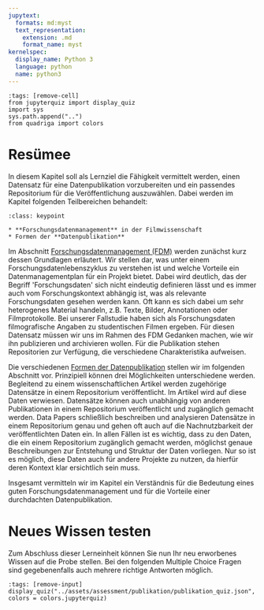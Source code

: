 ```yaml
---
jupytext:
  formats: md:myst
  text_representation:
    extension: .md
    format_name: myst
kernelspec:
  display_name: Python 3
  language: python
  name: python3
---
```

```{code-cell} ipython3
:tags: [remove-cell]
from jupyterquiz import display_quiz
import sys
sys.path.append("..")
from quadriga import colors
```

# Resümee
In diesem Kapitel soll als Lernziel die Fähigkeit vermittelt werden, einen Datensatz für eine Datenpublikation vorzubereiten und ein passendes Repositorium für die Veröffentlichung auszuwählen. Dabei werden im Kapitel folgenden Teilbereichen behandelt:

```{admonition} Teilbereiche des Kapitels
:class: keypoint

* **Forschungsdatenmanagement** in der Filmwissenschaft
* Formen der **Datenpublikation** 

```

Im Abschnitt [Forschungsdatenmanagement (FDM)](./forschungsdaten.md) werden zunächst kurz dessen Grundlagen erläutert. Wir stellen dar, was unter einem Forschungsdatenlebenszyklus zu verstehen ist und welche Vorteile ein Datenmanagementplan für ein Projekt bietet. Dabei wird deutlich, das der Begriff 'Forschungsdaten' sich nicht eindeutig definieren lässt und es immer auch vom Forschungskontext abhängig ist, was als relevante Forschungsdaten gesehen werden kann. Oft kann es sich dabei um sehr heterogenes Material handeln, z.B. Texte, Bilder, Annotationen oder Filmprotokolle. Bei unserer Fallstudie haben sich als Forschungsdaten filmografische Angaben zu studentischen Filmen ergeben. Für diesen Datensatz müssen wir uns im Rahmen des FDM Gedanken machen, wie wir ihn publizieren und archivieren wollen. Für die Publikation stehen Repositorien zur Verfügung, die verschiedene Charakteristika aufweisen.

Die verschiedenen [Formen der Datenpublikation](./publikationsformen.md) stellen wir im folgenden Abschnitt vor. Prinzipiell können drei Möglichkeiten unterschiedene werden. Begleitend zu einem wissenschaftlichen Artikel werden zugehörige Datensätze in einem Repositorium veröffentlicht. Im Artikel wird auf diese Daten verwiesen. Datensätze können auch unabhängig von anderen Publikationen in einem Repositorium veröffentlicht und zugänglich gemacht werden. Data Papers schließlich beschreiben und analysieren Datensätze in einem Repositorium genau und gehen oft auch auf die Nachnutzbarkeit der veröffentlichten Daten ein. In allen Fällen ist es wichtig, dass zu den Daten, die ein einem Repositorium zugänglich gemacht werden, möglichst genaue Beschreibungen zur Entstehung und Struktur der Daten vorliegen. Nur so ist es möglich, diese Daten auch für andere Projekte zu nutzen, da hierfür deren Kontext klar ersichtlich sein muss. 

Insgesamt vermitteln wir im Kapitel ein Verständnis für die Bedeutung eines guten Forschungsdatenmanagement und für die Vorteile einer durchdachten Datenpublikation.


# Neues Wissen testen
Zum Abschluss dieser Lerneinheit können Sie nun Ihr neu erworbenes Wissen auf die Probe stellen. Bei den folgenden Multiple Choice Fragen sind gegebenenfalls auch mehrere richtige Antworten möglich. 

```{code-cell} ipython3
:tags: [remove-input]
display_quiz("../assets/assessment/publikation/publikation_quiz.json", colors = colors.jupyterquiz)
```